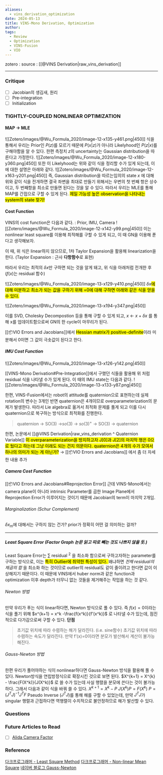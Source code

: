 ```yaml
---
aliases:
  - vins_derivation_optimization
date: 2024-05-13
title: VINS-Mono Derivation, Optimization
author: 
tags:
  - Review
  - Optimization
  - VINS-Fusion
  - VIO
---
```


zotero : 
source : [[@VINS Derivation|raw_vins_derivation]]

---
### Critique
- [ ] Jacobian의 생김새, 원리
- [ ] Pre-integration
- [ ] Initialization

### TIGHTLY-COUPLED NONLINEAR OPTIMIZATION
#### MAP → MLE
![[Zotero/images/@Wu_Formula_2020/image-12-x135-y461.png|450]]
식을 통해서 우리는 Prior인 $P(z)$를 모르기 때문에 $P(x|z)$가 아니라 Likelyhood인 $P(z|x)$를 구해야함을 알 수 있다.  한편 측정치 $z$의 uncertainty는 Gaussian distribution을 따른다고 가정한다.
![[Zotero/images/@Wu_Formula_2020/image-12-x180-y360.png|450]]
또한 이 Likelyhood는 위와 같이 식을 정리할 수가 있게 되는데, 이에 대한 설명은 아래와 같다.
![[Zotero/images/@Wu_Formula_2020/image-12-x163-y201.png|450]]
즉, Gaussian distribution을 따르는임의의 state $x$ 에 대해 위와 같이 식을 전개하면 결국 좌변을 최대로 만들기 위해서는 우변의 첫 번째 항은 상수이고, 두 번째항을 최소로 만들면 된다는 것을 알 수 있다. 따라서 우리는 MLE를 통해 MAP를 간접으로 구할 수 있게 된다.
<mark class="hltr-yellow">제일 가능성 높은 observation을 나타내는 system의 state 찾기!</mark>
#### Cost Function

VINS의 cost function은 다음과 같다. : Prior, IMU, Camera
![[Zotero/images/@Wu_Formula_2020/image-12-x142-y99.png|450]]
이는 nonlinear least square를 이용해 최적해를 구할 수 있게 되고, 이 때 GN을 이용해 푼다고 생각해보자.

이 때, 위 식은 linear하지 않으므로, 1차 Taylor Expansion을 활용해 linearization을 한다.
(Taylor Expansion : 근사 **다항함수**로 표현)

따라서 우리는 최적의 $\delta x$만 구하면 되는 것을 알게 돼고,  위 식을 아래처럼 전개한 후 
($f(x)$는 residual 함수)

![[Zotero/images/@Wu_Formula_2020/image-13-x129-y410.png|450]]
$\delta x$<mark class="hltr-red">에 대해 미분하고 최소가 되는 값을 구하기 위해 =0에 대해 구하면 아래와 같은 식을 얻을 수 있다.</mark>

![[Zotero/images/@Wu_Formula_2020/image-13-x194-y347.png|450]]

이를 SVD, Cholesky Decompostion 등을 통해 구할 수 있게 되고, $x$ ← $x + \delta x$ 를 통해 x를 업데이트함으로써 GN의 한 cycle이 마무리가 된다.

[[📦️VIO Errors and Jacobians]]에서 <mark class="hltr-yellow">Hessian matrix가 positive-definite</mark>이라 미분해서 0이면 그 값이 극솟값이 된다고 한다. 



##### IMU Cost Function
 ![[Zotero/images/@Wu_Formula_2020/image-13-x126-y142.png|450]]

[[VINS-Mono Derivation#Pre-Integration]]에서 구했던 식들을 활용해 위 처럼 residual 식을 나타낼 수가 있게 된다. 이 때의 IMU state는 다음과 같다.
![[Zotero/images/@Wu_Formula_2020/image-13-x133-y87.png|450]]

한편, VINS-Fusion에서는 robot의 attitude를 quaternion으로 표현하는데 실제 rotation의 변수는 3개인 반면 quaternion은 4개이므로 overparameterization의 문제가 발생한다. 따라서 Lie algebra로 옮겨서 최적화 문제를 풀게 되고 이를 다시 quaternion으로 복구하는 방식으로 최적화를 진행한다.


> quaternion → SO(3) →$so(3)$ → $so(3)^+$ → SO(3) → quaternion

한편, 논문에서 [[@VINS Derivation|raw_vins_derivation ^ Quaternion Variable]]
<mark class="hltr-red">이 overparameterization을 방지하고자 J[0]과 J[2]의 마지막 행은 0으로 뒀다고 하는데 그냥 이래도 되는 건지 의문이다. quaternion은 4개의 수가 모여서 하나의 의미가 되는 게 아닌가?</mark>
→ [[📦️VIO Errors and Jacobians]] 에서 좀 더 자세한 내용 추가

##### Camera Cost Function
[[📦️VIO Errors and Jacobians#Reprojection Error]]
근데 VINS-Mono에서는 camera plane이 아니라 intrinsic Parameter를 곱한 Image Plane에서 Reprojection Error가 이루어지는 것이기 때문에 Jacobian의 term이 마지막 2개임.

###### Marginalization (Schur Complement)
$\delta x_m$에 대해서는 구하지 않는 건가? prior가 정확히 어떤 걸 의미하는 걸까?



---
##### Least Square Error  (Factor Graph 논문 읽고 따로 빼는 것도 나쁘지 않을 듯.)
Least Square Error는 $\sum$ residual $^2$ 을 최소화 함으로써 구하고자하는 parameter를 구하는 방식으로, 이는 <mark class="hltr-yellow">특히 Outlier에 취약한 특성이 있다.
</mark> 왜냐하면 *전체 residual의 제곱의 합* 을 최소화 하는 것이므로 outlier의 residual도 같이 줄이려고 한다면 값이 이상해지기 때문이다. 이 때문에 VINS에서 huber norm과 같은 function과 optimization 이후 depth가 터무니 없는 것들을 제거해주는 작업을 하는 것 같다.

###### Newton 방법
만약 우리가 푸는 식이 linear하다면, Newton 방식으로 풀 수 있다. 
즉 $f(x) = 0$이라는 식을 풀기 위해 
$x^{k+1} = x^k -\frac{f(x^k)}{f’(x^k)}$ 로 나타낼 수가 있는데, 점진적으로 다가감으로써 구할 수 있다. 
**단점** 
> 초기값 위치에 따라 수렴하는 해가 달라진다. (i.e. sine함수)
> 초기값 위치에 따라 수렴하는 속도가 달라진다.
> 만약 f’(x)=0이라면 분모가 발산해서 계산이 불가능해진다.
###### Gauss-Newton 방법 
한편 우리가 풀어야하는 식이 nonlinear하다면 Gauss-Newton 방식을 활용해 풀 수 있다.
Newton방식을 연립방정식으로 확장시킨 것으로 보면 된다.
$X^{k+1} = X^{k} - \frac{F(X^k)}{J(X^k)}$ 로 쓸 수가 있는데 사실 행렬을 분모에 쓴다는 것이 불가능하다. 그래서 다음과 같이 식을 바꿔 쓸 수 있다.
$X^{k+1} = X^k - P$
$J(X^k) P = F(X^k)$
$P = (J^TJ)^{-1}J^TF$ 
Pseudo Inverse ($J^TJ$)를 통해 해를 구할 수 있었는데, 만약 $J^TJ$가 singular 행렬과 근접하다면 역행렬이 수치적으로 불안정하므로 해가 발산할 수 있다.



### Questions

### Future Articles to Read
- [ ] [Alida Camera Factor](https://alida.tistory.com/51)

### Reference
[다크프로그래머 - Least Square Method](https://darkpgmr.tistory.com/56)
[다크프로그래머 - Non-linear Mean Square](https://darkpgmr.tistory.com/58)
[네이버 블로그 Gauss-Newton](https://blog.naver.com/tlaja/220731745142)